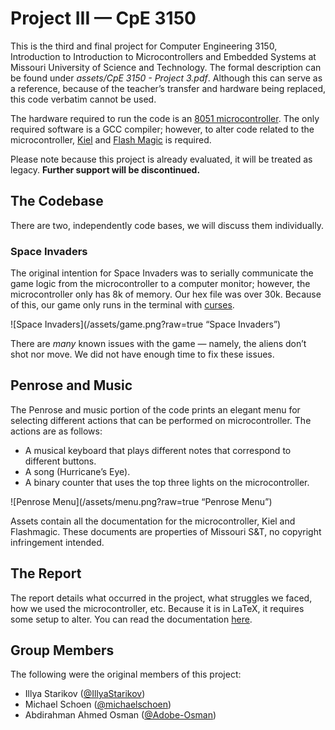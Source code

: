 # Project III — CpE 3150
This is the third and final project for Computer Engineering 3150, Introduction to Introduction to Microcontrollers and Embedded Systems at Missouri University of Science and Technology. The formal description can be found under *assets/CpE 3150 - Project 3.pdf*. Although this can serve as a reference, because of the teacher’s transfer and hardware being replaced, this code verbatim cannot be used.

The hardware required to run the code is an [8051 microcontroller](https://en.wikipedia.org/wiki/Intel_MCS-51). The only required software is a GCC compiler; however, to alter code related to the microcontroller, [Kiel](https://www.keil.com) and [Flash Magic](http://www.flashmagictool.com) is required. 

Please note because this project is already evaluated, it will be treated as legacy. **Further support will be discontinued.**

## The Codebase
There are two, independently code bases, we will discuss them individually.
  
### Space Invaders
The original intention for Space Invaders was to serially communicate the game logic from the microcontroller to a computer monitor; however, the microcontroller only has 8k of memory. Our hex file was over 30k. Because of this, our game only runs in the terminal with [curses](https://en.wikipedia.org/wiki/Curses_(programming_library)).

![Space Invaders](/assets/game.png?raw=true “Space Invaders”)

There are *many* known issues with the game — namely, the aliens don’t shot nor move. We did not have enough time to fix these issues. 

## Penrose and Music
The Penrose and music portion of the code prints an elegant menu for selecting different actions that can be performed on microcontroller. The actions are as follows: 

- A musical keyboard that plays different notes that correspond to different buttons.
- A song (Hurricane’s Eye).
- A binary counter that uses the top three lights on the microcontroller.

![Penrose Menu](/assets/menu.png?raw=true “Penrose Menu”)
  
Assets contain all the documentation for the microcontroller, Kiel and Flashmagic. These documents are properties of Missouri S&T, no copyright infringement intended.

## The Report
The report details what occurred in the project, what struggles we faced, how we used the microcontroller, etc. Because it is in LaTeX, it requires some setup to alter. You can read the documentation [here](http://www.latex-project.org).

## Group Members
The following were the original members of this project:  

- Illya Starikov ([@IllyaStarikov](https://github.com/IllyaStarikov/))
- Michael Schoen ([@michaelschoen](https://github.com/michaelschoen))
- Abdirahman Ahmed Osman ([@Adobe-Osman](https://github.com/Adobe-Osman))
